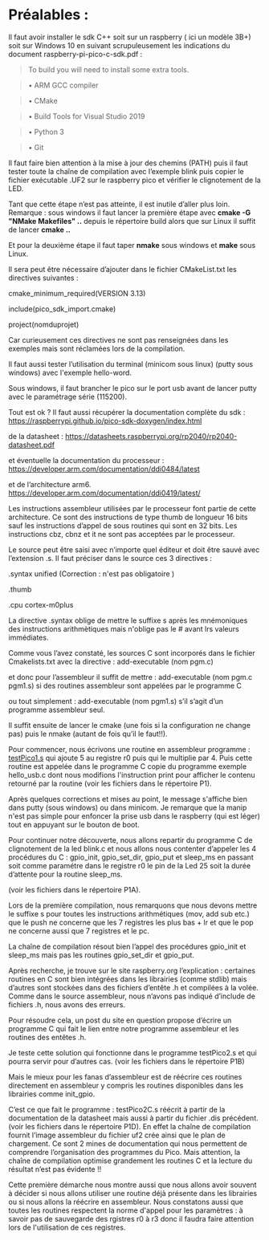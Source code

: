 # Préalables :
Il faut avoir installer le sdk C++  soit sur un raspberry ( ici un modèle 3B+) soit sur Windows 10 en suivant scrupuleusement les indications du document raspberry-pi-pico-c-sdk.pdf :

>To build you will need to install some extra tools. 

>• ARM GCC compiler

>• CMake

>• Build Tools for Visual Studio 2019

>• Python 3

>• Git

Il faut faire bien attention à la mise à jour des chemins (PATH) 
puis il faut tester toute la chaîne de compilation avec l’exemple blink 
puis copier le fichier exécutable .UF2 sur le raspberry pico et vérifier le clignotement de la LED.

Tant que cette étape n’est pas atteinte, il est inutile d’aller plus loin.
Remarque : sous windows il faut lancer la première étape avec **cmake -G "NMake Makefiles" ..** depuis le répertoire build alors que sur Linux il suffit de lancer **cmake ..**

Et pour la deuxième étape il faut taper **nmake** sous windows et **make** sous Linux.

Il sera peut être nécessaire d’ajouter dans le fichier CMakeList.txt les directives suivantes :

cmake_minimum_required(VERSION 3.13)

include(pico_sdk_import.cmake)

project(nomduprojet)

Car curieusement ces directives ne sont pas renseignées dans les exemples mais sont réclamées lors de la compilation.

Il faut aussi tester l’utilisation du terminal (minicom sous linux) (putty sous windows) avec l'exemple hello-word. 

Sous windows, il faut brancher le pico sur le port usb avant de lancer putty avec le paramétrage série (115200).

Tout est ok ?  Il faut aussi récupérer la documentation complète du sdk :
https://raspberrypi.github.io/pico-sdk-doxygen/index.html 

de la datasheet :
https://datasheets.raspberrypi.org/rp2040/rp2040-datasheet.pdf

et éventuelle la documentation du processeur :
https://developer.arm.com/documentation/ddi0484/latest

et de l’architecture arm6.
https://developer.arm.com/documentation/ddi0419/latest/

Les instructions assembleur utilisées par le processeur font partie de cette architecture. Ce sont des instructions de type thumb de longueur 16 bits sauf les instructions d’appel de sous routines qui sont en 32 bits. Les instructions cbz, cbnz et it ne sont pas acceptées par le processeur.

Le source peut être saisi avec n’importe quel éditeur et doit être sauvé avec l’extension .s. Il faut préciser dans le source  ces  3 directives :

.syntax unified  (Correction : n'est pas obligatoire )

.thumb

.cpu cortex-m0plus

La directive .syntax oblige de mettre le suffixe s après les mnémoniques des instructions arithmètiques mais n'oblige pas le # avant lrs valeurs immédiates.

Comme vous l’avez constaté, les sources C sont incorporés dans le fichier Cmakelists.txt avec la directive :
 add-executable (nom pgm.c) 
 
et donc pour l’assembleur il suffit de mettre :
add-executable (nom pgm.c  pgm1.s)   si des routines assembleur sont appelées par le programme C

ou tout simplement :
add-executable (nom  pgm1.s)   s’il s’agit d’un programme assembleur seul.

Il suffit ensuite de lancer le cmake (une fois si la configuration ne change pas) puis le nmake (autant de fois qu’il le faut!!).

Pour commencer, nous écrivons une routine en assembleur programme : [testPico1.s](https://github.com/vincentARM/RaspberryPico/blob/main/Chapitre001/P1/testPico1.s) qui ajoute 5 au registre r0 puis qui le multiplie par 4. Puis cette routine est appelée dans le programme C copie du programme exemple hello_usb.c  dont nous modifions l'instruction print pour afficher le contenu retourné par la routine (voir les fichiers dans le répertoire P1).

Après quelques corrections et mises au point, le message s'affiche bien dans putty (sous windows) ou dans minicom. Je remarque que la manip n'est pas simple pour enfoncer la prise usb dans le raspberry (qui est léger) tout en appuyant sur le bouton de boot.

Pour continuer notre découverte, nous allons repartir du programme C de clignotement de la led blink.c et nous allons nous contenter d’appeler les 4 procédures du C : gpio_init, gpio_set_dir, gpio_put et sleep_ms en passant soit comme paramétre dans le registre r0 le pin de la Led  25 soit la durée d’attente pour la routine sleep_ms.

(voir les fichiers dans le répertoire P1A).

Lors de la première compilation, nous remarquons que nous devons mettre le suffixe s pour toutes les instructions arithmétiques (mov, add sub etc.) que le push ne concerne que les 7 registres les plus bas + lr et que le pop ne concerne aussi que 7 registres et le pc. 

La chaîne de compilation résout bien l’appel des procédures gpio_init et sleep_ms mais pas les routines  gpio_set_dir et  gpio_put. 

Après recherche, je trouve sur le site raspberry.org l’explication : certaines routines en C sont bien intégrées dans les librairies (comme stdlib) mais d’autres sont stockées dans des fichiers d’entête .h et compilées à la volée. Comme dans le source assembleur, nous n’avons pas indiqué  d’include de fichiers .h, nous avons des erreurs.

Pour résoudre cela, un post du site en question propose d’écrire un programme C qui fait le lien entre notre programme assembleur et les routines des entêtes .h.

Je teste cette solution qui fonctionne dans le programme testPico2.s et qui pourra servir pour d’autres cas. (voir les fichiers dans le répertoire P1B)

Mais le mieux pour les fanas d’assembleur est de réécrire ces routines directement en assembleur y compris les routines disponibles dans les librairies comme init_gpio.

C’est ce que fait le programme :  testPico2C.s     réécrit à partir de la documentation de la datasheet mais aussi à partir du fichier .dis précédent. 
(voir les fichiers dans le répertoire P1D).
En effet la chaîne de compilation fournit l’image assembleur du fichier uf2 crée ainsi que le plan de chargement. Ce sont 2 mines de documentation qui nous permettent de comprendre l’organisation des programmes du Pico.
Mais attention, la chaîne de compilation optimise grandement les routines C et la lecture du résultat n’est pas évidente !!

Cette première démarche nous montre aussi que nous allons avoir souvent à décider si nous allons utiliser une routine déjà présente dans les librairies ou si nous allons la réécrire en assembleur.
Nous constatons aussi que toutes les routines respectent la norme d'appel pour les paramètres : à savoir pas de sauvegarde des rgistres r0 à r3 donc il faudra faire attention lors de l'utilisation de ces registres.
